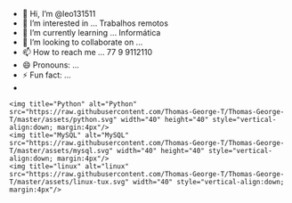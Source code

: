 - 👋 Hi, I’m @leo131511
- 👀 I’m interested in ... Trabalhos remotos
- 🌱 I’m currently learning ... Informática
- 💞️ I’m looking to collaborate on ... 
- 📫 How to reach me ... 77 9 9112110
- 😄 Pronouns: ...
- ⚡ Fun fact: ...
- 
  
	<img title="Python" alt="Python" src="https://raw.githubusercontent.com/Thomas-George-T/Thomas-George-T/master/assets/python.svg" width="40" height="40" style="vertical-align:down; margin:4px"/>
	<img title="MySQL" alt="MySQL" src="https://raw.githubusercontent.com/Thomas-George-T/Thomas-George-T/master/assets/mysql.svg" width="40" height="40" style="vertical-align:down; margin:4px"/>
	<img title="linux" alt="linux" src="https://raw.githubusercontent.com/Thomas-George-T/Thomas-George-T/master/assets/linux-tux.svg" width="40" style="vertical-align:down; margin:4px"/>	
	

